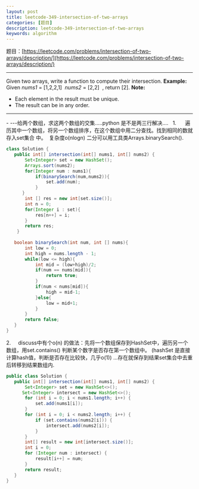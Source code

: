 ```yaml
---
layout: post
title: leetcode-349-intersection-of-two-arrays
categories: [题目] 
description: leetcode-349-intersection-of-two-arrays
keywords: algorithm
---
```



题目：[https://leetcode.com/problems/intersection-of-two-arrays/description/](https://leetcode.com/problems/intersection-of-two-arrays/description/)  

* * *

Given two arrays, write a function to compute their intersection. **Example:** Given _nums1_ = [1,2,2,1]  _nums2_ = [2,2]  , return [2]. **Note:**

*   Each element in the result must be unique.
*   The result can be in any order.

* * *

\- ---给两个数组，求这两个数组的交集.....python 是不是两三行解决....   1.      遍历其中一个数组，将另一个数组排序，在这个数组中用二分查找。找到相同的数就存入set集合 中。  复杂度o(nlogn) 二分可以用工具类Arrays.binarySearch().

```java
class Solution {
   public int[] intersection(int[] nums1, int[] nums2) {
       Set<Integer> set = new HashSet();
       Arrays.sort(nums2);
       for(Integer num : nums1){
           if(binarySearch(num,nums2)){
               set.add(num);
           }
      }
       int [] res = new int[set.size()];
       int n = 0;
       for(Integer i : set){
           res[n++] = i;
       }
       return res;
    }
   
   boolean binarySearch(int num, int [] nums){
       int low = 0;
       int high = nums.length - 1;
       while(low <= high){
           int mid = (low+high)/2;
           if(num == nums[mid]){
               return true;
           }
           if(num < nums[mid]){
               high = mid-1;
           }else{
               low = mid+1;
           }
       }
       return false;
   }
}
```

2\.     discuss中有个o(n) 的做法：先将一个数组保存到HashSet中，遍历另一个数组，用set.contains() 判断某个数字是否存在第一个数组中。 (hashSet 是直接计算hash值，判断是否存在比较快，几乎o(1)) ...存在就保存到结果set集合中去重后转移到结果数组内.

```java
public class Solution {
   public int[] intersection(int[] nums1, int[] nums2) {
       Set<Integer> set = new HashSet<>();
      Set<Integer> intersect = new HashSet<>();
       for (int i = 0; i < nums1.length; i++) {
           set.add(nums1[i]);
       }
       for (int i = 0; i < nums2.length; i++) {
           if (set.contains(nums2[i])) {
               intersect.add(nums2[i]);
           }
       }
       int[] result = new int[intersect.size()];
       int i = 0;
       for (Integer num : intersect) {
           result[i++] = num;
       }
       return result;
   }
}
```
